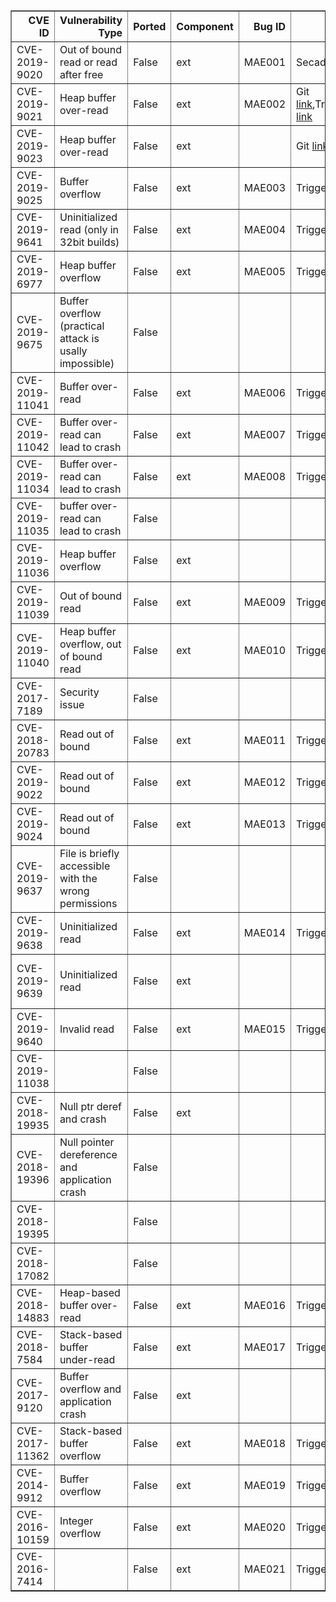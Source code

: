 <table border="1" class="dataframe">
  <thead>
    <tr style="text-align: right;">
      <th>CVE ID</th>
      <th>Vulnerability Type</th>
      <th>Ported</th>
      <th>Component</th>
      <th>Bug ID</th>
      <th>Report</th>
      <th>Fix</th>
      <th>Notes</th>
    </tr>
  </thead>
  <tbody>
    <tr>
      <td>CVE-2019-9020</td>
      <td>Out of bound read or read after free</td>
      <td>False</td>
      <td>ext</td>
      <td>MAE001</td>
      <td>Secadv  <a href="https://security.netapp.com/advisory/ntap-20190321-0001/">link</a></td>
      <td>Fix <a href="https://bugs.php.net/bug.php?id=77242">link</a></td>
      <td></td>
    </tr>
    <tr>
      <td>CVE-2019-9021</td>
      <td>Heap buffer over-read</td>
      <td>False</td>
      <td>ext</td>
      <td>MAE002</td>
      <td>Git <a href="<a href="https://bugs.php.net/bug.php?id=77247">link</a>,Trigger">link</a> <a href="https://bugs.php.net/bug.php?id=77247">link</a></td>
      <td></td>
      <td></td>
    </tr>
    <tr>
      <td>CVE-2019-9023</td>
      <td>Heap buffer over-read</td>
      <td>False</td>
      <td>ext</td>
      <td></td>
      <td>Git <a href="http://git.php.net/?p=php-src.git;a=blobdiff;f=ext/mbstring/oniguruma/regparse.c;h=252ca187120238a77055ca51b40f7e5f14250d9c;hp=d2925f1e81b0bb827db02b260cca1058355135d2;hb=20407d06ca3cb5eeb10f876a812b40c381574bcc;hpb=a918020c03880e12ac9f38e11a4a3789491a5f85,Git">link</a> <a href="http://git.php.net/?p=php-src.git;a=commit;h=9d6c59eeea88a3e9d7039cb4fed5126ef704593a,Git">link</a> <a href="http://git.php.net/?p=php-src.git;a=commitdiff;h=28362ed4fae6969b5a8878591a5a06eadf114e03;hp=20407d06ca3cb5eeb10f876a812b40c381574bcc">link</a></td>
      <td></td>
      <td>ext/mbstring/oniguruma folder not present anymore.</td>
    </tr>
    <tr>
      <td>CVE-2019-9025</td>
      <td>Buffer overflow</td>
      <td>False</td>
      <td>ext</td>
      <td>MAE003</td>
      <td>Trigger <a href="https://bugs.php.net/bug.php?id=77381">link</a></td>
      <td>Fix <a href="http://git.php.net/?p=php-src.git;a=blobdiff;f=ext/mbstring/php_mbregex.c;h=85219b00e4f0300fce747f42f363608adce01fd4;hp=68922b696653af386a8b5faca06ff99d66e0f75a;hb=e617f03066ce81d26f56c06d6bd7787c7de08703;hpb=e40027ef0f508be87b323f61532cea0104212b53">link</a></td>
      <td></td>
    </tr>
    <tr>
      <td>CVE-2019-9641</td>
      <td>Uninitialized read (only in 32bit builds)</td>
      <td>False</td>
      <td>ext</td>
      <td>MAE004</td>
      <td>Trigger <a href="https://bugs.php.net/bug.php?id=77509">link</a></td>
      <td>Fix <a href="https://bugs.php.net/bug.php?id=77509">link</a></td>
      <td></td>
    </tr>
    <tr>
      <td>CVE-2019-6977</td>
      <td>Heap buffer overflow</td>
      <td>False</td>
      <td>ext</td>
      <td>MAE005</td>
      <td>Trigger <a href="https://bugs.php.net/bug.php?id=77270">link</a></td>
      <td>Fix <a href="http://git.php.net/?p=php-src.git;a=blobdiff;f=ext/gd/libgd/gd_color.c;h=e6f539bc75b5520001fbad71fda977d7c5fdd96c;hp=a4e56b1c40157b7f9334967bcd101f63a47f919b;hb=7a12dad4dd6c370835b13afae214b240082c7538;hpb=1cc2182bcc81e185c14837e659d12b268cb99d63">link</a></td>
      <td></td>
    </tr>
    <tr>
      <td>CVE-2019-9675</td>
      <td>Buffer overflow (practical attack is usally impossible)</td>
      <td>False</td>
      <td></td>
      <td></td>
      <td></td>
      <td></td>
      <td><a href="https://www.php.net/ChangeLog-7.php">link</a></td>
    </tr>
    <tr>
      <td>CVE-2019-11041</td>
      <td>Buffer over-read</td>
      <td>False</td>
      <td>ext</td>
      <td>MAE006</td>
      <td>Trigger <a href="https://bugs.php.net/bug.php?id=78222">link</a></td>
      <td>Fix <a href="http://git.php.net/?p=php-src.git;a=blobdiff;f=ext/exif/exif.c;h=aa272c1d2b2df09593f7d2b98b46f4c64f2f0bfb;hp=e04290376ce57cdcc1c7e1dfad9f323d8cfb98bb;hb=f22101c8308669bb63c03a73a2cac2408d844f38;hpb=d561a998c9313749ad2b488685e5c2bec661bc69">link</a></td>
      <td></td>
    </tr>
    <tr>
      <td>CVE-2019-11042</td>
      <td>Buffer over-read can lead to crash</td>
      <td>False</td>
      <td>ext</td>
      <td>MAE007</td>
      <td>Trigger <a href="https://bugs.php.net/bug.php?id=78256">link</a></td>
      <td>Fix <a href="https://bugs.php.net/bug.php?id=78256">link</a></td>
      <td></td>
    </tr>
    <tr>
      <td>CVE-2019-11034</td>
      <td>Buffer over-read can lead to crash</td>
      <td>False</td>
      <td>ext</td>
      <td>MAE008</td>
      <td>Trigger <a href="https://bugs.php.net/bug.php?id=78256">link</a></td>
      <td>Fix <a href="http://git.php.net/?p=php-src.git;a=blobdiff;f=ext/exif/exif.c;h=0b5bb5ae2123989a28b2112ab5506777083ad9d5;hp=fe89b854711879274555bdc762ea6e7fa518fa59;hb=f3aefc6d071b807ddacae0a0bc49f09c38e18490;hpb=0ecac37c40a27ffbd59f34b5920735ee0b7f994c">link</a></td>
      <td></td>
    </tr>
    <tr>
      <td>CVE-2019-11035</td>
      <td>buffer over-read can lead to crash</td>
      <td>False</td>
      <td></td>
      <td></td>
      <td></td>
      <td></td>
      <td></td>
    </tr>
    <tr>
      <td>CVE-2019-11036</td>
      <td>Heap buffer overflow</td>
      <td>False</td>
      <td>ext</td>
      <td></td>
      <td></td>
      <td></td>
      <td>File has changed since then.</td>
    </tr>
    <tr>
      <td>CVE-2019-11039</td>
      <td>Out of bound read</td>
      <td>False</td>
      <td>ext</td>
      <td>MAE009</td>
      <td>Trigger <a href="https://bugs.php.net/bug.php?id=77950">link</a></td>
      <td>Fix <a href="http://git.php.net/?p=php-src.git;a=blobdiff;f=ext/iconv/iconv.c;h=b4a2abe08d9a02e9e6c07f51a8f4ebe895f0d003;hp=f86d0ae031987a12d45b9c10efc255f58262966b;hb=7cf7148a8f8f4f55fb04de2a517d740bb6253eac;hpb=ed6dee9a198c904ad5e03113e58a2d2c200f5184">link</a></td>
      <td></td>
    </tr>
    <tr>
      <td>CVE-2019-11040</td>
      <td>Heap buffer overflow, out of bound read</td>
      <td>False</td>
      <td>ext</td>
      <td>MAE010</td>
      <td>Trigger <a href="https://bugs.php.net/bug.php?id=77950">link</a></td>
      <td>Fix <a href="http://git.php.net/?p=php-src.git;a=blobdiff;f=ext/exif/exif.c;h=605b37923f888d320a87947a58f19fd2122475e8;hp=d174def80c1355fc54d09a0ae754ced64d85768d;hb=73ff4193be24192c894dc0502d06e2b2db35eefb;hpb=16e037bd46359a31f218ee220ff09f1c3270e489">link</a></td>
      <td></td>
    </tr>
    <tr>
      <td>CVE-2017-7189</td>
      <td>Security issue</td>
      <td>False</td>
      <td></td>
      <td></td>
      <td></td>
      <td></td>
      <td>Bug report marked as private.</td>
    </tr>
    <tr>
      <td>CVE-2018-20783</td>
      <td>Read out of bound</td>
      <td>False</td>
      <td>ext</td>
      <td>MAE011</td>
      <td>Trigger <a href="https://bugs.php.net/bug.php?id=77143">link</a></td>
      <td>Fix <a href="http://git.php.net/?p=php-src.git;a=blobdiff;f=ext/phar/phar.c;h=47ff8cd790730dbc3520e47faa86327e2987a238;hp=780be432570e80dd34c1a9c217ef87ade22bf136;hb=48f0f73f75c0059ba5d9b73cb4e5faeeaea49c47;hpb=7edc639b9ff1c3576773d79d016abbeed1f93846">link</a></td>
      <td></td>
    </tr>
    <tr>
      <td>CVE-2019-9022</td>
      <td>Read out of bound</td>
      <td>False</td>
      <td>ext</td>
      <td>MAE012</td>
      <td>Trigger <a href="https://bugs.php.net/bug.php?id=77369">link</a></td>
      <td>Fix <a href="http://git.php.net/?p=php-src.git;a=commitdiff;h=8d3dfabef459fe7815e8ea2fd68753fd17859d7b;hp=31f59e1f3074ab344b473dde6077a6844ca87264">link</a></td>
      <td></td>
    </tr>
    <tr>
      <td>CVE-2019-9024</td>
      <td>Read out of bound</td>
      <td>False</td>
      <td>ext</td>
      <td>MAE013</td>
      <td>Trigger <a href="https://bugs.php.net/bug.php?id=77380">link</a></td>
      <td>Fix <a href="http://git.php.net/?p=php-src.git;a=blobdiff;f=ext/xmlrpc/libxmlrpc/base64.c;h=a4fa19327b76dc43880934bfd703500aeae35c52;hp=5ebdf31f7adeb9fd5f9f69b37d86ce22e4d05ce4;hb=1cc2182bcc81e185c14837e659d12b268cb99d63;hpb=28362ed4fae6969b5a8878591a5a06eadf114e03">link</a></td>
      <td></td>
    </tr>
    <tr>
      <td>CVE-2019-9637</td>
      <td>File is briefly accessible with the wrong permissions</td>
      <td>False</td>
      <td></td>
      <td></td>
      <td></td>
      <td></td>
      <td>??? Not sure how to find trigger condition in system.</td>
    </tr>
    <tr>
      <td>CVE-2019-9638</td>
      <td>Uninitialized read</td>
      <td>False</td>
      <td>ext</td>
      <td>MAE014</td>
      <td>Trigger <a href="https://bugs.php.net/bug.php?id=77563">link</a></td>
      <td>Fix <a href="http://git.php.net/?p=php-src.git;a=blobdiff;f=ext/exif/exif.c;h=fe89b854711879274555bdc762ea6e7fa518fa59;hp=ea88a8f115e8a366f5f7419a01b1acf58260d420;hb=8ac6fee8562533a15db90062117210ed28b44fea;hpb=5f0e62a3e5b525163e538aaab0161c2c8c5d057b">link</a></td>
      <td></td>
    </tr>
    <tr>
      <td>CVE-2019-9639</td>
      <td>Uninitialized read</td>
      <td>False</td>
      <td>ext</td>
      <td></td>
      <td></td>
      <td></td>
      <td>In the same patch as bugMAE014 but somehow the fix isn't there anymore.</td>
    </tr>
    <tr>
      <td>CVE-2019-9640</td>
      <td>Invalid read</td>
      <td>False</td>
      <td>ext</td>
      <td>MAE015</td>
      <td>Trigger <a href="https://bugs.php.net/bug.php?id=77540">link</a></td>
      <td>Fix <a href="http://git.php.net/?p=php-src.git;a=blobdiff;f=ext/exif/exif.c;h=ea88a8f115e8a366f5f7419a01b1acf58260d420;hp=b4563927a5058e93ad55074fe367e4bac0ef987e;hb=5f0e62a3e5b525163e538aaab0161c2c8c5d057b;hpb=5e824a88d073d282c4f358f186cb87ddc284f83d">link</a></td>
      <td></td>
    </tr>
    <tr>
      <td>CVE-2019-11038</td>
      <td></td>
      <td>False</td>
      <td></td>
      <td></td>
      <td></td>
      <td></td>
      <td>Bug in graphical extension.</td>
    </tr>
    <tr>
      <td>CVE-2018-19935</td>
      <td>Null ptr deref and crash</td>
      <td>False</td>
      <td>ext</td>
      <td></td>
      <td></td>
      <td></td>
      <td>Code not present anymore.</td>
    </tr>
    <tr>
      <td>CVE-2018-19396</td>
      <td>Null pointer dereference and application crash</td>
      <td>False</td>
      <td></td>
      <td></td>
      <td></td>
      <td></td>
      <td>??? Not sure how to find trigger condition in system.</td>
    </tr>
    <tr>
      <td>CVE-2018-19395</td>
      <td></td>
      <td>False</td>
      <td></td>
      <td></td>
      <td></td>
      <td></td>
      <td>??? Not sure how to find trigger condition in system.</td>
    </tr>
    <tr>
      <td>CVE-2018-17082</td>
      <td></td>
      <td>False</td>
      <td></td>
      <td></td>
      <td></td>
      <td></td>
      <td>Bug in component Apache2.</td>
    </tr>
    <tr>
      <td>CVE-2018-14883</td>
      <td>Heap-based buffer over-read</td>
      <td>False</td>
      <td>ext</td>
      <td>MAE016</td>
      <td>Trigger <a href="https://bugs.php.net/bug.php?id=76423">link</a></td>
      <td>Fix <a href="http://git.php.net/?p=php-src.git;a=blobdiff;f=ext/exif/exif.c;h=1147980f7730de0dfd13904a2ea6461bbf4eded8;hp=e535278fc9664f5b7e5ddcdb6baec07426b8efd6;hb=1baeae42703f9b2ec21fff787146eeca08d45535;hpb=fe3d53f4437718fad63850695970dddd63144af5">link</a></td>
      <td></td>
    </tr>
    <tr>
      <td>CVE-2018-7584</td>
      <td>Stack-based buffer under-read</td>
      <td>False</td>
      <td>ext</td>
      <td>MAE017</td>
      <td>Trigger <a href="https://bugs.php.net/bug.php?id=75981">link</a></td>
      <td>Fix <a href="http://git.php.net/?p=php-src.git;a=blobdiff;f=ext/standard/http_fopen_wrapper.c;h=75d21c0761658cf32ac8960eb47bd9ec1d2cfa52;hp=f6b0368d4ef423efbc366b29214f1f69e8ad3878;hb=7cf491b661ee57a11b79f99416c6296bae2f27a0;hpb=8354a831031167c715898a8af09a2a743784ab6b">link</a></td>
      <td></td>
    </tr>
    <tr>
      <td>CVE-2017-9120</td>
      <td>Buffer overflow and application crash</td>
      <td>False</td>
      <td>ext</td>
      <td></td>
      <td></td>
      <td></td>
      <td>Fix isn't even in the code.</td>
    </tr>
    <tr>
      <td>CVE-2017-11362</td>
      <td>Stack-based buffer overflow</td>
      <td>False</td>
      <td>ext</td>
      <td>MAE018</td>
      <td>Trigger <a href="https://bugs.php.net/bug.php?id=74603">link</a></td>
      <td>Fix <a href="http://git.php.net/?p=php-src.git;a=commitdiff;h=95c4564f939c916538579ef63602a3cd31941c51;hp=9c5717d0decd56710129a5599fe5d38f82a7bab2">link</a></td>
      <td></td>
    </tr>
    <tr>
      <td>CVE-2014-9912</td>
      <td>Buffer overflow</td>
      <td>False</td>
      <td>ext</td>
      <td>MAE019</td>
      <td>Trigger <a href="https://bugs.php.net/bug.php?id=67397">link</a></td>
      <td>Fix <a href="http://git.php.net/?p=php-src.git;a=blobdiff;f=ext/intl/locale/locale_methods.c;h=0597182bdc69ea3c089fb269d8be7758d2daa57d;hp=8eb663cb167d6044f6051a3e2fd9952c3c213982;hb=2a29add9e41cf98eb516be6bafd66a13cb42b9b3;hpb=5ecee6ebce576142fd13d2d1ec0bd52dac3086f9">link</a></td>
      <td></td>
    </tr>
    <tr>
      <td>CVE-2016-10159</td>
      <td>Integer overflow</td>
      <td>False</td>
      <td>ext</td>
      <td>MAE020</td>
      <td>Trigger <a href="https://bugs.php.net/bug.php?id=73764">link</a></td>
      <td>Fix <a href="https://github.com/php/php-src/commit/ca46d0acbce55019b970fcd4c1e8a10edfdded93">link</a></td>
      <td></td>
    </tr>
    <tr>
      <td>CVE-2016-7414</td>
      <td></td>
      <td>False</td>
      <td>ext</td>
      <td>MAE021</td>
      <td>Trigger <a href="https://bugs.php.net/bug.php?id=72928">link</a></td>
      <td>Fix <a href="https://github.com/php/php-src/commit/0bfb970f43acd1e81d11be1154805f86655f15d5?w=1">link</a></td>
      <td></td>
    </tr>
  </tbody>
</table>